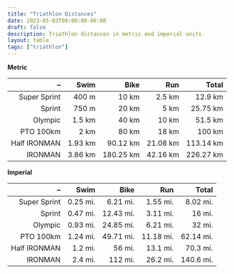 ```yaml
---
title: "Triathlon Distances"
date: 2023-05-03T00:00:00-06:00
draft: false
description: Triathlon distances in metric and imperial units.
layout: table
tags: ["triathlon"]
---
```


**Metric**

| –            | Swim    | Bike      | Run      | Total       |
| -----------: | ------: | --------: | -------: | ----------: |
| Super Sprint |  400 m  |     10 km |   2.5 km |     12.9 km |
| Sprint       |  750 m  |     20 km |     5 km |    25.75 km |
| Olympic      |  1.5 km |     40 km |    10 km |     51.5 km |
| PTO 100km    |    2 km |     80 km |    18 km |      100 km |
| Half IRONMAN | 1.93 km |  90.12 km | 21.08 km |   113.14 km |
| IRONMAN      | 3.86 km | 180.25 km | 42.16 km |   226.27 km |

**Imperial**

| –            | Swim     | Bike      | Run       | Total     |
| -----------: | -------: | --------: | --------: | --------: |
| Super Sprint | 0.25 mi. |  6.21 mi. |  1.55 mi. |  8.02 mi. |
| Sprint       | 0.47 mi. | 12.43 mi. |  3.11 mi. |    16 mi. |
| Olympic      | 0.93 mi. | 24.85 mi. |  6.21 mi. |    32 mi. |
| PTO 100km    | 1.24 mi. | 49.71 mi. | 11.18 mi. | 62.14 mi. |
| Half IRONMAN |  1.2 mi. |    56 mi. |  13.1 mi. |  70.3 mi. |
| IRONMAN      |  2.4 mi. |   112 mi. |  26.2 mi. | 140.6 mi. |
